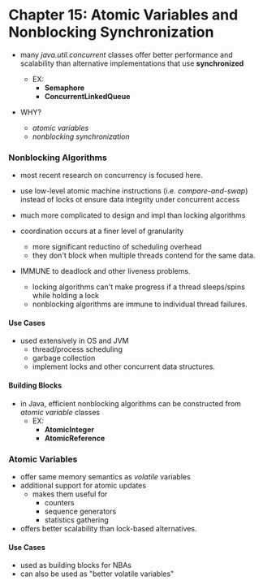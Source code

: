 # Chapter 15: Atomic Variables and Nonblocking Synchronization
- many *java.util.concurrent* classes offer better performance and scalability than alternative
implementations that use **synchronized**
    - EX: 
        - **Semaphore**
        - **ConcurrentLinkedQueue**
        
    
- WHY? 
    - *atomic variables*
    - *nonblocking synchronization*
    
### Nonblocking Algorithms
- most recent research on concurrency is focused here. 
- use low-level atomic machine instructions (i.e. *compare-and-swap*)
instead of locks ot ensure data integrity under concurrent access
- much more complicated to design and impl than locking algorithms
- coordination occurs at a finer level of granularity
    - more significant reductino of scheduling overhead
    - they don't block when multiple threads contend for the same data. 


- IMMUNE to deadlock and other liveness problems. 
    - locking algorithms can't make progress if a thread sleeps/spins while holding a lock
    - nonblocking algorithms are immune to individual thread failures. 

#### Use Cases 
- used extensively in OS and JVM 
    - thread/process scheduling
    - garbage collection
    - implement locks and other concurrent data structures. 

#### Building Blocks
- in Java, efficient nonblocking algorithms can be constructed from *atomic variable* classes
    - EX:
        - **AtomicInteger**
        - **AtomicReference**
        
### Atomic Variables
- offer same memory semantics as *volatile* variables
- additional support for atomic updates
    - makes them useful for
        - counters
        - sequence generators
        - statistics gathering
- offers better scalability than lock-based alternatives.

#### Use Cases
- used as building blocks for NBAs
- can also be used as "better volatile variables"



